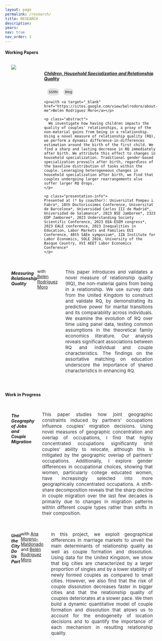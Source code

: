 ```yaml
---
layout: page
permalink: /research/
title: RESEARCH
description: 
years: 
nav: true
nav_order: 1
---
```


<style>
  .container .jumbotron {
    padding-top: 12px; 
    padding-bottom: 8px; 
    padding-left: 20px; 
    padding-right: 20px; 
    display: flex; /* Enable flexbox layout */
  }

  .jumbotron img {
    flex: 0 0 20%; /* Adjust the size of the image as needed */
    height: auto; /* Maintain aspect ratio */
    margin-right: 15px; /* Space between the image and text */
  }

  .text-container {
    flex: 1;
    max-width: 80%; /* Adjust to ensure text fits next to the image */
  }

  .btn-ssrn {
    display: inline-block;
    padding: 5px 5px; /* Adjust padding as needed */
    background-color: #e5e5e5; /* Same as background color */
    color: #1C1C1D; /* Button text color */
    text-decoration: none;
    border: 0px solid #8e7bd0; /* Button border color */
    border-radius: 10px; /* Make borders round */
    font-size: 11px;
    margin-left: 10px; /* Adjust margin as needed */
  }

  .btn-ssrn:hover {
    background-color: #dc8a69; /* Hover background color */
    color: #1C1C1D;
  }

  .paper-title {
    display: inline-block;
    font-weight: bold;
  }

  .abstract {
    text-align: justify;
    font-size: 15px;
    margin-left: 25px;
    color: #2c3237;
  }

  .presentation-info {
    text-align: justify;
    font-size: 12px;
    color: #828282;
    line-height: 1.2em;
  }
</style>

<!-------------------
WORKING PAPERS 
--------------------->
<h4 style="margin-bottom: 20px;"><strong>Working Papers</strong></h4>
<div class="container">
<div class="jumbotron">
  <img src="/assets/img/10.jpg"> <!-- Add your image source here -->
  <div class="text-container">
    <h5 class="paper-title"><a target="_blank" href="https://olatzroman.github.io/assets/pdf/OlatzRoman_JMP.pdf"><strong>Children, Household Specialization and Relationship Quality</strong></a></h5> 
    <a href="https://papers.ssrn.com/sol3/papers.cfm?abstract_id=4669645" target="_blank" class="btn-ssrn">SSRN</a>
    <a href="https://lafonte.eui.eu/2024/07/04/having-children-a-guide-for-couple-survival/" target="_blank" class="btn-ssrn">Blog</a> 
    <!-- <a href="https://olatzroman.github.io/assets/pdf/presentation.pdf" style="color: #ffffff">Slides</a> -->

    <p>with <a target="_blank" href="https://sites.google.com/view/belrodoro/about-me">Belén Rodríguez Moro</a></p>

    <p class="abstract">
      We investigate how having children impacts the quality of couples' relationships, a proxy of the non-material gains from being in a relationship. Using a novel measure of relationship quality (RQ), we perform a dynamic difference-in-differences estimation around the birth of the first child. We find a sharp and lasting decrease in RQ immediately after birth. We attribute this effect to changes in household specialization. Traditional gender-based specialization prevails after birth, regardless of the baseline distribution of tasks within the couple. Leveraging heterogeneous changes in household specialization after birth, we find that couples undergoing larger rearrangements also suffer larger RQ drops.
    </p>

    <p class="presentation-info">
    Presented at (* by coauthor): Universitat Pompeu i Fabra*, 18th Doctorissimes Conference, Universitat de Barcelona*, Universidad Carlos III de Madrid*, Universidad de Salamanca*, 2023 BSE Jamboree*, 2323 EDP Jamboree*, 2023 Understanding Society Scientific Conference, 2023 EEA-ESEM congress*, 2023 EALE conference, 2023 Inequalities in Education, Labor Markets and Families EUI Conference, 48th SAEe symposium*, IZA Institute for Labor Economics, SOLE 2024, University of the Basque Country, XVI AEET Labor Economics Conference*
    </p>
  </div>
</div>
</div>

<div class="container">
<div class="jumbotron">
  <h5 style= "display: inline-block;"><strong>Measuring Relationship Quality</strong></h5> 

  <p>with <a target="_blank" href="https://sites.google.com/view/belrodoro/about-me">Belén Rodríguez Moro</a></p>

  <p style="text-align: justify; font-size: 15px; margin-left: 25px; color: #2c3237">
    This paper introduces and validates a novel measure of relationship quality (RQ), the non-material gains from being in a relationship. We use survey data from the United Kingdom to construct and validate RQ, by demonstrating its predictive power for marital transitions and its comparability across individuals. We examine the evolution of RQ over time using panel data, testing common assumptions in the theoretical family economics literature. Our analysis reveals significant associations between RQ and individual and couple characteristics. The findings on the assortative matching on education underscore the importance of shared characteristics in enhancing RQ.
  </p>
</div>
</div>

<br>

<!-------------------
WORK IN PROGRESS 
--------------------->
<h4 style="margin-bottom: 20px;"><strong>Work in Progress</strong></h4>
<div class="container">
<div class="jumbotron">
  <h5><strong>The Geography of Jobs and Couple Migration</strong></h5>

  <p style="text-align: justify; font-size: 15px; margin-left: 25px; color: #2c3237">
    This paper studies how joint geographic constraints induced by partners' occupations influence couples' migration decisions. Using novel measures of geographic concentration and overlap of occupations, I find that highly concentrated occupations significantly limit couples' ability to relocate, although this is mitigated by the geographic overlap of partners' occupations. Additionally, I explore gender differences in occupational choices, showing that women, particularly college educated women, have increasingly selected into more geographically concentrated occupations. A shift-share decomposition reveals that the sharp decline in couple migration over the last few decades is primarily due to changes in migration patterns within different couple types rather than shifts in their composition.
  </p>

</div>
</div>

<div class="container">
<div class="jumbotron">
  <h5><strong>Until the City Do Us Part</strong></h5>

  <p>with <a target="_blank" href="https://sites.google.com/view/ana-moreno-maldonado/main?authuser=0">Ana Moreno-Maldonado</a> and <a target="_blank" href="https://sites.google.com/view/belrodoro/about-me">Belén Rodríguez Moro</a></p>

  <p style="text-align: justify; font-size: 15px; margin-left: 25px; color: #2c3237">
    In this project, we exploit geographical differences in marriage markets to unveil the main determinants of relationship quality as well as couple formation and dissolution. Using data for the United Kingdom, we show that big cities are characterized by a larger proportion of singles and by a lower stability of newly formed couples as compared to small cities. However, we also find that the risk of couple dissolution decreases faster in bigger cities and that the relationship quality of couples deteriorates at a slower pace. We then build a dynamic quantitative model of couple formation and dissolution that allows us to account for the endogeneity of location decisions and to quantify the importance of each mechanism in resulting relationship quality.
  </p>
</div>
</div>


